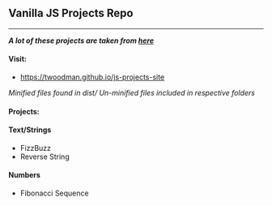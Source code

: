 ## Vanilla JS Projects Repo
----

***A lot of these projects are taken from [here](https://github.com/karan/Projects)***


#### Visit:
- https://twoodman.github.io/js-projects-site


*Minified files found in dist/*
*Un-minified files included in respective folders*


#### Projects:

#### Text/Strings
  - FizzBuzz
  - Reverse String

#### Numbers
  - Fibonacci Sequence
